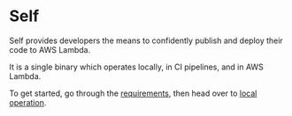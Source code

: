 # Self

Self provides developers the means to confidently publish and deploy their code to AWS Lambda.

It is a single binary which operates locally, in CI pipelines, and in AWS Lambda.

To get started, go through the [requirements](/requirements), then head over to [local operation](/operations/local).
